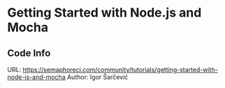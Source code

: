 # Getting Started with Node.js and Mocha

## Code Info

URL: https://semaphoreci.com/community/tutorials/getting-started-with-node-js-and-mocha
Author: Igor Šarčević